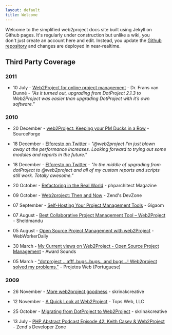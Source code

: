 ```yaml
---
layout: default
title: Welcome
---
```


<div style="float: right; margin: 15px;">
    <script type='text/javascript' src='https://www.openhub.net/p/web2project/widgets/project_factoids?format=js'></script>
</div>

Welcome to the simplified web2project docs site built using Jekyll on Github pages. It's regularly under construction but unlike a wiki, you don't just create an account here and edit. Instead, you update the [Github repository](https://github.com/web2project/web2project.github.io) and changes are deployed in near-realtime.

## Third Party Coverage

### 2011

* 10 July - [Web2Project for online project management](http://fransvandunne.com/2011/07/web2project-for-online-project-management/) - Dr. Frans van Dunné - *"As it turned out, upgrading from DotProject 2.1.3 to Web2Project was easier than upgrading DotProject with it’s own software."*

### 2010

* 20 December - [web2Project: Keeping your PM Ducks in a Row](http://sourceforge.net/blog/web2project/) - SourceForge

* 18 December - [Elforesto on Twitter](http://twitter.com/elforesto/statuses/16006740130660353) - *"@web2project I'm just blown away at the performance increases. Looking forward to trying out some modules and reports in the future."*

* 18 December - [Elforesto on Twitter](http://twitter.com/elforesto/statuses/15969534024359936) - *"In the middle of upgrading from dotProject to @web2project and all of my custom reports and scripts still work. Totally awesome."*

* 20 October - [Refactoring in the Real World](http://www.phparch.com/magazine/2010/october/) - phparchitect Magazine

* 09 October - [Web2project: Then and Now](http://devzone.zend.com/article/12642-Web2project-Then-and-Now) - Zend's DevZone

* 07 September - [Self-Hosting Your Project Management Tools](http://gigaom.com/collaboration/self-hosting-your-project-management-tools/) - Gigaom

* 07 August - [Best Collaborative Project Management Tool – Web2Project](http://www.sheldmandu.com/project-management/best-collaborative-project-management-tool-web2project) - Sheldmandu

* 05 August - [Open Source Project Management with web2Project](http://webworkerdaily.com/2010/08/05/open-source-project-management-with-web2project/) - WebWorkerDaily

* 30 March - [My Current views on Web2Project - Open Source Project Management](http://www.awardsounds.co.uk/my-current-views-web2project-open-source-project-management) - Award Sounds

* 05 March - ["dotproject ...afff..bugs..bugs...and bugs...! Web2project solved my problems."](http://pauloamaral.blog.br/projetos-web-dotproject-versus-web2project/) - Projetos Web (Portuguese)

### 2009

* 26 November - [More web2project goodness](http://www.skrinakcreative.com/wp/2009/11/more-web2project-goodness/) - skrinakcreative

* 12 November - [A Quick Look at Web2Project](http://www.topsweb.com/2009/11/12/dotproject-8-a-quick-look-at-web2project/) - Tops Web, LLC

* 25 October - [Migrating from DotProject to Web2Project](http://www.skrinakcreative.com/wp/2009/10/migrating-from-dotproject-to-web2project/) - skrinakcreative

* 13 July  - [PHP Abstract Podcast Episode 42: Keith Casey & Web2Project](http://devzone.zend.com/article/4831) - Zend's Developer Zone